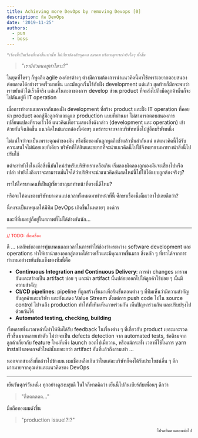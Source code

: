 ```yaml
---
title: Achieving more DevOps by removing Devops [0]
description: ทีม DevOps
date: '2019-11-25'
authors:
  - pun
  - boss
---
```


<sup style="color: grey">_*เรื่องนี้เป็นเรื่องที่แต่งขึ้นเท่านั้น ไม่เกี่ยวข้องกับบุคคล สมาคม หรือเหตุการณ์จริงใดๆ ทั้งสิ้น_</sup>

> *"เรามีตัวตนอยู่ทำไมวะ?"*

ในยุคที่ใครๆ ก็พูดถึง agile องค์กรต่างๆ ต่างมีความต้องการนำแนวคิดนี้มาใช้เพราะอยากตอบสนองต่อตลาดได้อย่างรวดเร็วมากขึ้น และมักถูกเริ่มใช้กับฝั่ง development แต่แล้ว สุดท้ายก็มักจะพบว่า เราขยับตัวได้เร็วก็จริง แต่แค่ในกะลาของการ develop ส่วน product ที่จะส่งไปถึงมือลูกค้านั้นก็จะไปตันอยู่ที่ IT operation

เมื่อการทำงานแยกจากกันของฝั่ง development ที่สร้าง product และฝั่ง IT operation ที่คอยนำ product ออกสู่มือลูกค้าและดูแล production แบบที่ผ่านมา ไม่สามารถตอบสนองการเปลี่ยนแปลงที่รวดเร็วได้ แนวคิดเพื่อรวมสองสิ่งดังกล่าว (development และ operation) เข้าด้วยกันจึงเกิดขึ้น แนวคิดใหม่แกะกล่องนี้ค่อยๆ แพร่กระจายจากบริษัทหนึ่งไปสู่อีกบริษัทหนึ่ง

ไม่แน่ใจว่าจะเป็นเพราะคุณค่าของมัน หรือชื่อของมันถูกพูดถึงซ้ำแล้วซ้ำเล่ากันแน่ แต่แนวคิดนี้ได้รับความสนใจไม่น้อยเลยทีเดียว บริษัทที่ได้ยินและอยากที่จะนำแนวคิดนี้ไปใช้จึงพยายามหาทางนำสิ่งนี้ไปปรับใช้

แต่จะทำยังไงในเมื่อสิ่งนี้มันใหม่สำหรับบริษัทเราเหลือเกิน เริ่มลองผิดลองถูกเองมันจะเสี่ยงไปหรือเปล่า ทำยังไงถึงเราจะสามารถมั่นใจได้ว่าบริษัทจะนำแนวคิดอันสดใหม่นี้ไปใช้ได้แบบถูกต้องจริงๆ?

เราให้ใครบางคนที่เป็นผู้เชี่ยวชาญมาทำหน้าที่ตรงนี้ดีไหม?

หรือจะให้คนของบริษัทบางคนแบ่งเวลาทั้งหมดมาทำหน้าที่นี้ ศึกษาเรื่องนี้เต็มเวลาไปเลยดีกว่า?

นี่คงจะเป็นเหตุผลให้มีทีม DevOps เกิดขึ้นในหลายๆ องค์กร

และที่ที่ผมอยู่ก็อยู่ในสภาพที่ไม่ได้ต่างกันนัก...

---

<sup style="color: red">// TODO: เชื่อมเรื่อง</sup>

ดี … ผลลัพธ์ของการทุ่มเทคนและเวลาในการทำให้ช่องว่างระหว่าง software development และ operations ทำให้เรานำของออกสู่ตลาดได้รวดเร็วและมีคุณภาพขึ้นมาก สิ่งหลัก ๆ ที่เราได้จากการทำงานอย่างขยันขันแข็งของทีมนี้คือ
- __Continuous Integration and Continuous Delivery__: การนำ changes มารวมกันและสร้างเป็น artifact บ่อย ๆ และนำ artifact นั้นปล่อยออกไปให้ลูกค้าใช้บ่อย ๆ นั้นมีความสำคัญ
- __CI/CD pipelines__: pipeline ที่ถูกสร้างขึ้นมาเพื่อรันขั้นตอนต่าง ๆ ที่ทีมเห็นว่ามีความสำคัญกับลุกค้าและบริษัท และยังแสดง Value Stream ตั้งแต่การ push code ไปใน source control ไปจนถึง production ทำให้ทั้งทีมเห็นภาพร่วมกัน เห็นปัญหาร่วมกัน และปรับปรุงไปด้วยกันได้
- __Automated testing, checking, building__

ทั้งหลายทั้งมวลเหล่านี้ทำให้ทีมได้รับ feedback ในเรื่องต่าง ๆ ที่เกี่ยวกับ product เยอะและรวดเร็วชึ้นมากหลายเท่าตัว ไม่ว่าจะเป็น defects detection จาก automated tests, ข้อติชมจากลูกค้าเกี่ยวกับ feature ใหม่ที่เพิ่ง launch ออกไปเมื่อวาน, หรือแม้กระทั่ง เวลาที่ใช้ในการ yarn install แพคเกจตัวใหม่นั้นเยอะกว่า artifact อันที่แล้วถึงสามเท่า …

นอกจากสามสิ่งที่กล่าวไปข้างบน ผมเชื่อเหลือเกินว่าในแต่ละบริษัทก็คงได้รับประโยชน์อื่น ๆ อีกมากมายจากคุณค่าและแนวคิดของ DevOps 

---

เย็นวันศุกร์วันหนึ่ง ทุกอย่างดูสงบสุขดี ในใจก็พาลคิดว่า เย็นนี้ไปกินเบียร์กับเพื่อนๆ ดีกว่า

> "ตืดดดดดด..."

มือถือของผมดังขึ้น

> "production issue!?!?"





<p style="text-align: right">
<sub>โปรดติดตามตอนต่อไป<sub>
</p>
